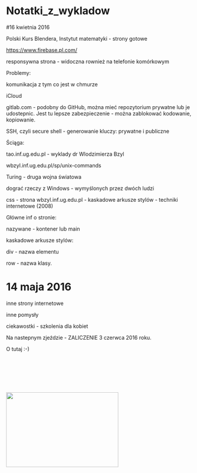 # Notatki_z_wykladow

#16 kwietnia 2016

Polski Kurs Blendera, Instytut matematyki - strony gotowe

https://www.firebase.pl.com/

responsywna strona - widoczna rownież na telefonie komórkowym

Problemy:

  komunikacja z tym co jest w chmurze
  
  iCloud

gitlab.com - podobny do GitHub, można mieć repozytorium prywatne lub je udostepnic. Jest tu lepsze zabezpieczenie - można zablokować kodowanie, kopiowanie.

SSH, czyli secure shell - generowanie kluczy: prywatne i publiczne

Ściąga:

  tao.inf.ug.edu.pl - wyklady dr Wlodzimierza Bzyl

  wbzyl.inf.ug.edu.pl/sp/unix-commands

Turing - druga wojna światowa

dograć rzeczy z Windows - wymyślonych  przez dwóch ludzi

css - strona wbzyl.inf.ug.edu.pl - kaskadowe arkusze stylów - techniki internetowe (2008)

Główne inf o stronie:

  nazywane - kontener lub main

kaskadowe arkusze stylów:

  div - nazwa elementu

  row - nazwa klasy.
  
# 14 maja 2016

inne strony internetowe

inne pomysły

ciekawostki - szkolenia dla kobiet

Na nastepnym zjeździe - ZALICZENIE 3 czerwca 2016 roku.

O tutaj :-)
 
 <img class="irc_mi iGSe2eKBnP2A-pQOPx8XEepE" alt="" style="margin-top: 95px;" src="http://mfi.ug.edu.pl/sites/default/files/styles/adaptive/public/_nodes/budynek/5724/images/budynek54.jpg?itok=MH12yzv7" width="304" height="203">
 


  
  
